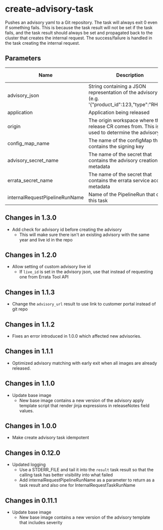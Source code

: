 # create-advisory-task

Pushes an advisory yaml to a Git repository. The task will always exit 0 even if something fails. This is because the task result
will not be set if the task fails, and the task result should always be set and propagated back to the cluster that creates the
internal request. The success/failure is handled in the task creating the internal request.

## Parameters

| Name                           | Description                                                                                            | Optional | Default value |
|--------------------------------|--------------------------------------------------------------------------------------------------------|----------|---------------|
| advisory_json                  | String containing a JSON representation of the advisory data (e.g. '{"product_id":123,"type":"RHSA"}') | No       | -             |
| application                    | Application being released                                                                             | No       | -             |
| origin                         | The origin workspace where the release CR comes from. This is used to determine the advisory path      | No       | -             |
| config_map_name                | The name of the configMap that contains the signing key                                                | No       | -             |
| advisory_secret_name           | The name of the secret that contains the advisory creation metadata                                    | No       | -             |
| errata_secret_name             | The name of the secret that contains the errata service account metadata                               | No       | -             |
| internalRequestPipelineRunName | Name of the PipelineRun that called this task                                                          | No       | -             |

## Changes in 1.3.0
* Add check for advisory id before creating the advisory
  * This will make sure there isn't an existing advisory with the same year and live id in the repo

## Changes in 1.2.0
* Allow setting of custom advisory live id
  * If `live_id` is set in the advisory json, use that instead of requesting one from Errata Tool API

## Changes in 1.1.3
* Change the `advisory_url` result to use link to customer portal instead of git repo

## Changes in 1.1.2
* Fixes an error introduced in 1.0.0 which affected new advisories.

## Changes in 1.1.1
* Optimized advisory matching with early exit when all images are already released.

## Changes in 1.1.0
* Update base image
  * New base image contains a new version of the advisory apply template script that render jinja expressions in
    releaseNotes field values.

## Changes in 1.0.0
* Make create advisory task idempotent

## Changes in 0.12.0
* Updated logging
  * Use a STDERR_FILE and tail it into the `result` task result so that the calling task has better
    visibility into what failed
  * Add internalRequestPipelineRunName as a parameter to return as a task result and also one for
    InternalRequestTaskRunName

## Changes in 0.11.1
* Update base image
  * New base image contains a new version of the advisory template that includes severity
